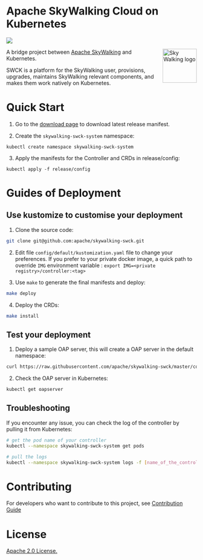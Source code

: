 Apache SkyWalking Cloud on Kubernetes
============

![](https://github.com/apache/skywalking-swck/workflows/Build/badge.svg?branch=master)

<img src="http://skywalking.apache.org/assets/logo.svg" alt="Sky Walking logo" height="90px" align="right" />

A bridge project between [Apache SkyWalking](https://github.com/apache/skywalking) and Kubernetes.

SWCK is a platform for the SkyWalking user, provisions, upgrades, maintains SkyWalking relevant components, and makes them work natively on Kubernetes. 

# Quick Start

 1. Go to the [download page](https://skywalking.apache.org/downloads/) to download latest release manifest. 
 
 2. Create the `skywalking-swck-system` namespace:
 ```
 kubectl create namespace skywalking-swck-system
 ```
 3. Apply the manifests for the Controller and CRDs in release/config:
 ```
 kubectl apply -f release/config
 ```
 
# Guides of Deployment
## Use kustomize to customise your deployment

1. Clone the source code:

```sh
git clone git@github.com:apache/skywalking-swck.git
```

2. Edit file `config/default/kustomization.yaml` file to change your preferences. If you prefer to your private docker image, a quick path to override `IMG` environment variable : `export IMG=<private registry>/controller:<tag>`

3. Use `make` to generate the final manifests and deploy:

```sh
make deploy
```

4. Deploy the CRDs:

```sh
make install
```

## Test your deployment

1. Deploy a sample OAP server, this will create a OAP server in the default namespace:

```sh
curl https://raw.githubusercontent.com/apache/skywalking-swck/master/config/samples/oap.yaml | kubectl apply -f -
```

2. Check the OAP server in Kubernetes:

```sh
kubectl get oapserver
```

## Troubleshooting

If you encounter any issue, you can check the log of the controller by pulling it from Kubernetes:

```sh
# get the pod name of your controller
kubectl --namespace skywalking-swck-system get pods

# pull the logs
kubectl --namespace skywalking-swck-system logs -f [name_of_the_controller_pod]
```

# Contributing
For developers who want to contribute to this project, see [Contribution Guide](CONTRIBUTING.md)

# License
[Apache 2.0 License.](/LICENSE)
